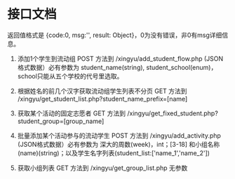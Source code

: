 # 接口文档
返回值格式是 {code:0, msg:'', result: Object}，0为没有错误，非0有msg详细信息。

1. 添加1个学生到流动组
POST 方法到 /xingyu/add_student_flow.php
(JSON格式数据）必有参数为 student_name(string), student_school(enum)，school只能从五个学校的代号里选取。

2. 根据姓名的前几个汉字获取流动组学生列表不分页
GET 方法到 /xingyu/get_student_list.php?student_name_prefix=[name]

3. 获取某个活动的固定志愿者
GET 方法到 /xingyu/get_fixed_student.php?student_group=[group_name]

4. 批量添加某个活动参与的流动学生
POST 方法到 /xingyu/add_activity.php
(JSON格式数据）必有参数为 深大的周数(week)，int；[3-18] 和小组名称(name)(string)；以及学生名字列表(student_list:['name_1','name_2'])

5. 获取小组列表
GET 方法到 /xingyu/get_group_list.php
无参数

